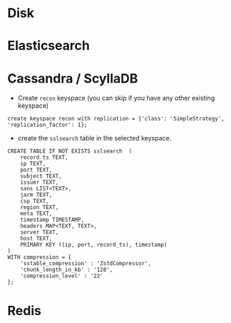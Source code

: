 # Disk


# Elasticsearch



# Cassandra / ScyllaDB

- Create `recon` keyspace (you can skip if you have any other existing keyspace)

```cqlsh
create keyspace recon with replication = {'class': 'SimpleStrategy', 'replication_factor': 1};
```

- create the `sslsearch` table in the selected keyspace.

```cqlsh
CREATE TABLE IF NOT EXISTS sslsearch  (
    record_ts TEXT,
    ip TEXT,
    port TEXT,
    subject TEXT,
    issuer TEXT,
    sans LIST<TEXT>,
    jarm TEXT,
    csp TEXT,
    region TEXT,
    meta TEXT,
    timestamp TIMESTAMP,
    headers MAP<TEXT, TEXT>,
    server TEXT,
    host TEXT,
    PRIMARY KEY ((ip, port, record_ts), timestamp)
) 
WITH compression = {
    'sstable_compression' : 'ZstdCompressor',
    'chunk_length_in_kb' : '128',
    'compression_level' : '22'
};
```

# Redis